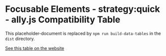
# Focusable Elements - strategy:quick - ally.js Compatibility Table

This placeholder-document is replaced by `npm run build-data-tables` in the `dist` directory.

[See this table on the website](http://medialize.github.io/ally.js/docs/data-tables/focusable.quick.html)
